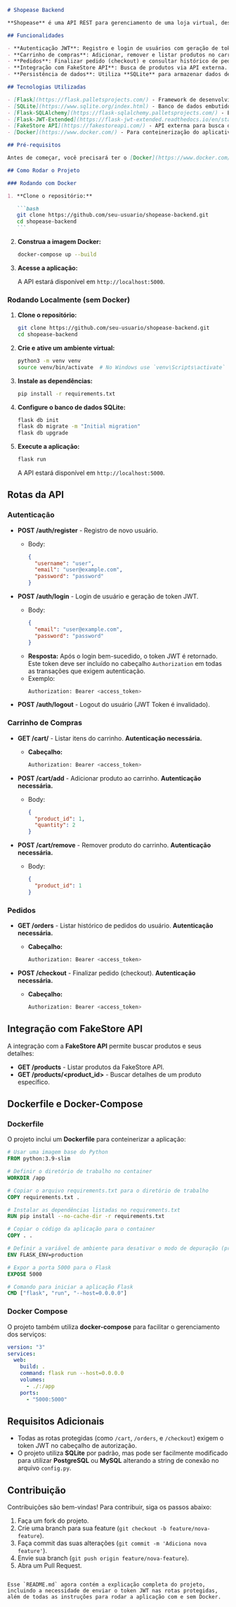````markdown
# Shopease Backend

**Shopease** é uma API REST para gerenciamento de uma loja virtual, desenvolvida com **Flask** e integrada à **FakeStore API**. O backend permite operações de autenticação de usuários, manipulação de carrinho de compras, checkout e histórico de pedidos. O projeto utiliza **SQLite** como banco de dados e está configurado para ser executado via **Docker**.

## Funcionalidades

- **Autenticação JWT**: Registro e login de usuários com geração de token JWT.
- **Carrinho de compras**: Adicionar, remover e listar produtos no carrinho.
- **Pedidos**: Finalizar pedido (checkout) e consultar histórico de pedidos.
- **Integração com FakeStore API**: Busca de produtos via API externa.
- **Persistência de dados**: Utiliza **SQLite** para armazenar dados de usuários, produtos no carrinho e pedidos.

## Tecnologias Utilizadas

- [Flask](https://flask.palletsprojects.com/) - Framework de desenvolvimento web.
- [SQLite](https://www.sqlite.org/index.html) - Banco de dados embutido.
- [Flask-SQLAlchemy](https://flask-sqlalchemy.palletsprojects.com/) - Extensão para integração do Flask com bancos de dados.
- [Flask-JWT-Extended](https://flask-jwt-extended.readthedocs.io/en/stable/) - Autenticação baseada em JWT.
- [FakeStore API](https://fakestoreapi.com/) - API externa para busca de produtos.
- [Docker](https://www.docker.com/) - Para conteinerização do aplicativo.

## Pré-requisitos

Antes de começar, você precisará ter o [Docker](https://www.docker.com/get-started) instalado na sua máquina.

## Como Rodar o Projeto

### Rodando com Docker

1. **Clone o repositório:**

   ```bash
   git clone https://github.com/seu-usuario/shopease-backend.git
   cd shopease-backend
   ```
````

2. **Construa a imagem Docker:**

   ```bash
   docker-compose up --build
   ```

3. **Acesse a aplicação:**

   A API estará disponível em `http://localhost:5000`.

### Rodando Localmente (sem Docker)

1. **Clone o repositório:**

   ```bash
   git clone https://github.com/seu-usuario/shopease-backend.git
   cd shopease-backend
   ```

2. **Crie e ative um ambiente virtual:**

   ```bash
   python3 -m venv venv
   source venv/bin/activate  # No Windows use `venv\Scripts\activate`
   ```

3. **Instale as dependências:**

   ```bash
   pip install -r requirements.txt
   ```

4. **Configure o banco de dados SQLite:**

   ```bash
   flask db init
   flask db migrate -m "Initial migration"
   flask db upgrade
   ```

5. **Execute a aplicação:**

   ```bash
   flask run
   ```

   A API estará disponível em `http://localhost:5000`.

## Rotas da API

### Autenticação

- **POST /auth/register** - Registro de novo usuário.

  - Body:
    ```json
    {
      "username": "user",
      "email": "user@example.com",
      "password": "password"
    }
    ```

- **POST /auth/login** - Login de usuário e geração de token JWT.

  - Body:
    ```json
    {
      "email": "user@example.com",
      "password": "password"
    }
    ```
  - **Resposta:** Após o login bem-sucedido, o token JWT é retornado. Este token deve ser incluído no cabeçalho `Authorization` em todas as transações que exigem autenticação.
  - Exemplo:
    ```bash
    Authorization: Bearer <access_token>
    ```

- **POST /auth/logout** - Logout do usuário (JWT Token é invalidado).

### Carrinho de Compras

- **GET /cart/** - Listar itens do carrinho. **Autenticação necessária.**

  - **Cabeçalho:**
    ```bash
    Authorization: Bearer <access_token>
    ```

- **POST /cart/add** - Adicionar produto ao carrinho. **Autenticação necessária.**

  - Body:
    ```json
    {
      "product_id": 1,
      "quantity": 2
    }
    ```

- **POST /cart/remove** - Remover produto do carrinho. **Autenticação necessária.**
  - Body:
    ```json
    {
      "product_id": 1
    }
    ```

### Pedidos

- **GET /orders** - Listar histórico de pedidos do usuário. **Autenticação necessária.**

  - **Cabeçalho:**
    ```bash
    Authorization: Bearer <access_token>
    ```

- **POST /checkout** - Finalizar pedido (checkout). **Autenticação necessária.**
  - **Cabeçalho:**
    ```bash
    Authorization: Bearer <access_token>
    ```

## Integração com FakeStore API

A integração com a **FakeStore API** permite buscar produtos e seus detalhes:

- **GET /products** - Listar produtos da FakeStore API.
- **GET /products/<product_id>** - Buscar detalhes de um produto específico.

## Dockerfile e Docker-Compose

### Dockerfile

O projeto inclui um **Dockerfile** para conteinerizar a aplicação:

```Dockerfile
# Usar uma imagem base do Python
FROM python:3.9-slim

# Definir o diretório de trabalho no container
WORKDIR /app

# Copiar o arquivo requirements.txt para o diretório de trabalho
COPY requirements.txt .

# Instalar as dependências listadas no requirements.txt
RUN pip install --no-cache-dir -r requirements.txt

# Copiar o código da aplicação para o container
COPY . .

# Definir a variável de ambiente para desativar o modo de depuração (produção)
ENV FLASK_ENV=production

# Expor a porta 5000 para o Flask
EXPOSE 5000

# Comando para iniciar a aplicação Flask
CMD ["flask", "run", "--host=0.0.0.0"]
```

### Docker Compose

O projeto também utiliza **docker-compose** para facilitar o gerenciamento dos serviços:

```yaml
version: "3"
services:
  web:
    build: .
    command: flask run --host=0.0.0.0
    volumes:
      - ./:/app
    ports:
      - "5000:5000"
```

## Requisitos Adicionais

- Todas as rotas protegidas (como `/cart`, `/orders`, e `/checkout`) exigem o token JWT no cabeçalho de autorização.
- O projeto utiliza **SQLite** por padrão, mas pode ser facilmente modificado para utilizar **PostgreSQL** ou **MySQL** alterando a string de conexão no arquivo `config.py`.

## Contribuição

Contribuições são bem-vindas! Para contribuir, siga os passos abaixo:

1. Faça um fork do projeto.
2. Crie uma branch para sua feature (`git checkout -b feature/nova-feature`).
3. Faça commit das suas alterações (`git commit -m 'Adiciona nova feature'`).
4. Envie sua branch (`git push origin feature/nova-feature`).
5. Abra um Pull Request.

```

Esse `README.md` agora contém a explicação completa do projeto, incluindo a necessidade de enviar o token JWT nas rotas protegidas, além de todas as instruções para rodar a aplicação com e sem Docker.
```
